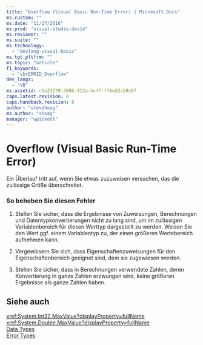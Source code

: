 ```yaml
---
title: "Overflow (Visual Basic Run-Time Error) | Microsoft Docs"
ms.custom: ""
ms.date: "11/17/2016"
ms.prod: "visual-studio-dev14"
ms.reviewer: ""
ms.suite: ""
ms.technology: 
  - "devlang-visual-basic"
ms.tgt_pltfrm: ""
ms.topic: "article"
f1_keywords: 
  - "vbrERRID_Overflow"
dev_langs: 
  - "VB"
ms.assetid: c6a23279-3086-412a-bcff-ff8ed2cb8c6f
caps.latest.revision: 8
caps.handback.revision: 8
author: "stevehoag"
ms.author: "shoag"
manager: "wpickett"
---
```

# Overflow (Visual Basic Run-Time Error)
Ein Überlauf tritt auf, wenn Sie etwas zuzuweisen versuchen, das die zulässige Größe überschreitet.  
  
### So beheben Sie diesen Fehler  
  
1.  Stellen Sie sicher, dass die Ergebnisse von Zuweisungen, Berechnungen und Datentypkonvertierungen nicht zu lang sind, um im zulässigen Variablenbereich für diesen Werttyp dargestellt zu werden. Weisen Sie den Wert ggf. einem Variablentyp zu, der einen größeren Wertebereich aufnehmen kann.  
  
2.  Vergewissern Sie sich, dass Eigenschaftenzuweisungen für den Eigenschaftenbereich geeignet sind, dem sie zugewiesen werden.  
  
3.  Stellen Sie sicher, dass in Berechnungen verwendete Zahlen, deren Konvertierung in ganze Zahlen erzwungen wird, keine größeren Ergebnisse als ganze Zahlen haben.  
  
## Siehe auch  
 <xref:System.Int32.MaxValue?displayProperty=fullName>   
 <xref:System.Double.MaxValue?displayProperty=fullName>   
 [Data Types](../../../visual-basic/language-reference/data-types/data-type-summary.md)   
 [Error Types](../../../visual-basic/programming-guide/language-features/error-types.md)